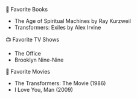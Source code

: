 📖 Favorite Books
  - The Age of Spiritual Machines by Ray Kurzweil
  - Transformers: Exiles by Alex Irvine

📺 Favorite TV Shows
  - The Office
  - Brooklyn Nine-Nine
  
🎥 Favorite Movies
  - The Transformers: The Movie (1986)
  - I Love You, Man (2009)
